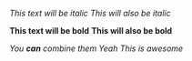 *This text will be italic*
_This will also be italic_

**This text will be bold**
__This will also be bold__

_You **can** combine them_
_Yeah_ *This is awesome*
